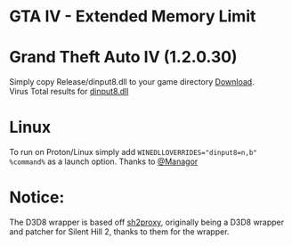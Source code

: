 GTA IV - Extended Memory Limit
======

Grand Theft Auto IV (1.2.0.30)
======
Simply copy Release/dinput8.dll to your game directory [Download](https://github.com/colistro123/GTAIV_ExtendVidMem/raw/master/Release/dinput8.dll "Download").<br/>
Virus Total results for [dinput8.dll](https://www.virustotal.com/gui/file/bd14bcd98d2a51e17323e52f738cf47c86dc57dee504667a7516c4db33eacb57/detection "dinput8.dll")

Linux
======
To run on Proton/Linux simply add `WINEDLLOVERRIDES="dinput8=n,b" %command%` as a launch option. Thanks to [@Managor](https://github.com/Managor "@Managor")

Notice:
======
The D3D8 wrapper is based off [sh2proxy](https://github.com/emoose/sh2proxy "sh2proxy"), originally being a D3D8 wrapper and patcher for Silent Hill 2, thanks to them for the wrapper.